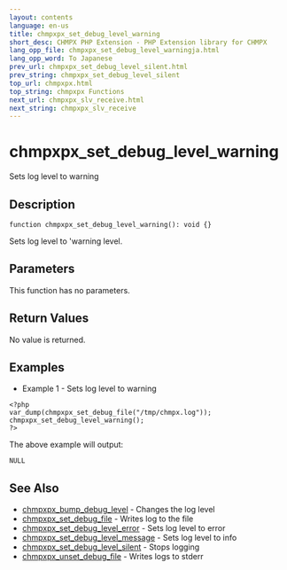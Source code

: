 ```yaml
---
layout: contents
language: en-us
title: chmpxpx_set_debug_level_warning
short_desc: CHMPX PHP Extension - PHP Extension library for CHMPX
lang_opp_file: chmpxpx_set_debug_level_warningja.html
lang_opp_word: To Japanese
prev_url: chmpxpx_set_debug_level_silent.html
prev_string: chmpxpx_set_debug_level_silent
top_url: chmpxpx.html
top_string: chmpxpx Functions
next_url: chmpxpx_slv_receive.html
next_string: chmpxpx_slv_receive
---
```


# chmpxpx_set_debug_level_warning
Sets log level to warning

## Description

```
function chmpxpx_set_debug_level_warning(): void {}
```

Sets log level to 'warning level. 

## Parameters
This function has no parameters.

## Return Values
No value is returned. 

## Examples
- Example 1 - Sets log level to warning

```
<?php
var_dump(chmpxpx_set_debug_file("/tmp/chmpx.log"));
chmpxpx_set_debug_level_warning();
?>
```

The above example will output:

```
NULL
```


## See Also
- [chmpxpx_bump_debug_level](chmpxpx_bump_debug_level.html) - Changes the log level
- [chmpxpx_set_debug_file](chmpxpx_set_debug_file.html) - Writes log to the file
- [chmpxpx_set_debug_level_error](chmpxpx_set_debug_level_error.html) - Sets log level to error
- [chmpxpx_set_debug_level_message](chmpxpx_set_debug_level_message.html) - Sets log level to info
- [chmpxpx_set_debug_level_silent](chmpxpx_set_debug_level_silent.html) - Stops logging
- [chmpxpx_unset_debug_file](chmpxpx_unset_debug_file.html) - Writes logs to stderr
